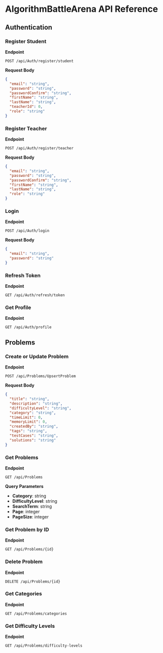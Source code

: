 # AlgorithmBattleArena API Reference

## Authentication

### Register Student

**Endpoint**

```
POST /api/Auth/register/student
```

**Request Body**

```json
{
  "email": "string",
  "password": "string",
  "passwordConfirm": "string",
  "firstName": "string",
  "lastName": "string",
  "teacherId": 0,
  "role": "string"
}
```

### Register Teacher

**Endpoint**

```
POST /api/Auth/register/teacher
```

**Request Body**

```json
{
  "email": "string",
  "password": "string",
  "passwordConfirm": "string",
  "firstName": "string",
  "lastName": "string",
  "role": "string"
}
```

### Login

**Endpoint**

```
POST /api/Auth/login
```

**Request Body**

```json
{
  "email": "string",
  "password": "string"
}
```

### Refresh Token

**Endpoint**

```
GET /api/Auth/refresh/token
```

### Get Profile

**Endpoint**

```
GET /api/Auth/profile
```

## Problems

### Create or Update Problem

**Endpoint**

```
POST /api/Problems/UpsertProblem
```

**Request Body**

```json
{
  "title": "string",
  "description": "string",
  "difficultyLevel": "string",
  "category": "string",
  "timeLimit": 0,
  "memoryLimit": 0,
  "createdBy": "string",
  "tags": "string",
  "testCases": "string",
  "solutions": "string"
}
```

### Get Problems

**Endpoint**

```
GET /api/Problems
```

**Query Parameters**

- **Category**: string
- **DifficultyLevel**: string
- **SearchTerm**: string
- **Page**: integer
- **PageSize**: integer

### Get Problem by ID

**Endpoint**

```
GET /api/Problems/{id}
```

### Delete Problem

**Endpoint**

```
DELETE /api/Problems/{id}
```

### Get Categories

**Endpoint**

```
GET /api/Problems/categories
```

### Get Difficulty Levels

**Endpoint**

```
GET /api/Problems/difficulty-levels
```
